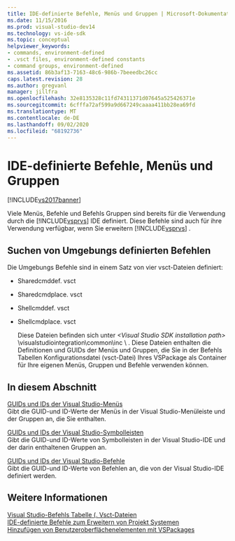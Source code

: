 ```yaml
---
title: IDE-definierte Befehle, Menüs und Gruppen | Microsoft-Dokumentation
ms.date: 11/15/2016
ms.prod: visual-studio-dev14
ms.technology: vs-ide-sdk
ms.topic: conceptual
helpviewer_keywords:
- commands, environment-defined
- .vsct files, environment-defined constants
- command groups, environment-defined
ms.assetid: 86b3af13-7163-48c6-986b-7beeedbc26cc
caps.latest.revision: 28
ms.author: gregvanl
manager: jillfra
ms.openlocfilehash: 32e8135328c11fd74311371d07645a525426371e
ms.sourcegitcommit: 6cfffa72af599a9d667249caaaa411bb28ea69fd
ms.translationtype: MT
ms.contentlocale: de-DE
ms.lasthandoff: 09/02/2020
ms.locfileid: "68192736"
---
```

# <a name="ide-defined-commands-menus-and-groups"></a>IDE-definierte Befehle, Menüs und Gruppen
[!INCLUDE[vs2017banner](../../includes/vs2017banner.md)]

Viele Menüs, Befehle und Befehls Gruppen sind bereits für die Verwendung durch die [!INCLUDE[vsprvs](../../includes/vsprvs-md.md)] IDE definiert. Diese Befehle sind auch für ihre Verwendung verfügbar, wenn Sie erweitern [!INCLUDE[vsprvs](../../includes/vsprvs-md.md)] .  
  
## <a name="finding-environment-defined-commands"></a>Suchen von Umgebungs definierten Befehlen  
 Die Umgebungs Befehle sind in einem Satz von vier vsct-Dateien definiert:  
  
- Sharedcmddef. vsct  
  
- Sharedcmdplace. vsct  
  
- Shellcmddef. vsct  
  
- Shellcmdplace. vsct  
  
  Diese Dateien befinden sich unter *\<Visual Studio SDK installation path>* \visualstudiointegration\common\inc \\ . Diese Dateien enthalten die Definitionen und GUIDs der Menüs und Gruppen, die Sie in der Befehls Tabellen Konfigurationsdatei (vsct-Datei) Ihres VSPackage als Container für Ihre eigenen Menüs, Gruppen und Befehle verwenden können.  
  
## <a name="in-this-section"></a>In diesem Abschnitt  
 [GUIDs und IDs der Visual Studio-Menüs](../../extensibility/internals/guids-and-ids-of-visual-studio-menus.md)  
 Gibt die GUID-und ID-Werte der Menüs in der Visual Studio-Menüleiste und der Gruppen an, die Sie enthalten.  
  
 [GUIDs und IDs der Visual Studio-Symbolleisten](../../extensibility/internals/guids-and-ids-of-visual-studio-toolbars.md)  
 Gibt die GUID-und ID-Werte von Symbolleisten in der Visual Studio-IDE und der darin enthaltenen Gruppen an.  
  
 [GUIDs und IDs der Visual Studio-Befehle](../../extensibility/internals/guids-and-ids-of-visual-studio-commands.md)  
 Gibt die GUID-und ID-Werte von Befehlen an, die von der Visual Studio-IDE definiert werden.  
  
## <a name="see-also"></a>Weitere Informationen  
 [Visual Studio-Befehls Tabelle (. Vsct-Dateien](../../extensibility/internals/visual-studio-command-table-dot-vsct-files.md)   
 [IDE-definierte Befehle zum Erweitern von Projekt Systemen](../../extensibility/internals/ide-defined-commands-for-extending-project-systems.md)   
 [Hinzufügen von Benutzeroberflächenelementen mit VSPackages](../../extensibility/internals/how-vspackages-add-user-interface-elements.md)
